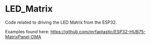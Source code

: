 # LED_Matrix

Code related to driving the LED Matrix from the ESP32.

Examples found here: https://github.com/mrfaptastic/ESP32-HUB75-MatrixPanel-DMA
